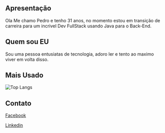 ## Apresentação
Ola Me chamo Pedro e tenho 31 anos, no momento estou em transição de carreira para um incrivel Dev FullStack usando Java para o Back-End.

## Quem sou EU 
Sou uma pessoa entusiatas de tecnologia, adoro ler e tento ao maximo viver em volta disso.

## Mais Usado

![Top Langs](https://github-readme-stats-git-masterrstaa-rickstaa.vercel.app/api/top-langs/?username=Pedr0-sousa&bg_color=000&border_color=30A3DC&title_color=#999999&text_color=FFF)

## Contato

[Facebook](https://www.facebook.com/pedro.enriqueee)

[Linkedin](https://www.linkedin.com/in/pedro-sousa-828a73231/)
